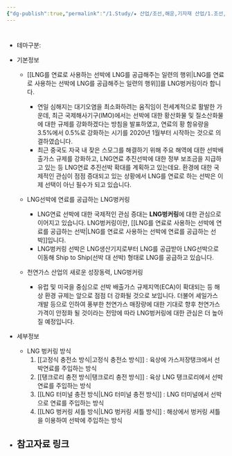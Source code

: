 ```yaml
---
{"dg-publish":true,"permalink":"/1.Study/★ 산업/조선,해운,기자재 산업/1.조선,기자재/INFO_조선/LNG벙커링/","created":"2024-11-20T21:02:29.275+09:00","updated":"2025-06-03T20:07:21.626+09:00"}
---
```


#

- 테마구분: 


- 기본정보
	- [[LNG를 연료로 사용하는 선박에 LNG를 공급해주는 일련의 행위\|LNG를 연료로 사용하는 선박에 LNG를 공급해주는 일련의 행위]]를 LNG벙커링이라 합니다.
		- 연일 심해지는 대기오염을 최소화하려는 움직임이 전세계적으로 활발한 가운데, 최근 국제해사기구(IMO)에서는 선박에 대한 황산화물 및 질소산화물에 대한 규제를 강화하겠다는 방침을 발표하였고, 연료의 황 함유량을 3.5%에서 0.5%로 강화하는 시기를 2020년 1월부터 시작하는 것으로 의결하였습니다.
		- 최근 중국도 자국 내 잦은 스모그를 해결하기 위해 주요 해역에 대한 선박배출가스 규제를 강화하고, LNG연료 추진선박에 대한 정부 보조금을 지급하고 있는 등 LNG연료 추진선박 확대를 계획하고 있는데요. 환경에 대한 국제적인 관심이 점점 증대되고 있는 상황에서 LNG를 연료로 하는 선박은 이제 선택이 아닌 필수가 되고 있습니다.
		  
	- LNG선박에 연료를 공급하는 LNG벙커링
		- LNG연료 선박에 대한 국제적인 관심 증대는 **LNG벙커링**에 대한 관심으로 이어지고 있습니다. LNG벙커링이란, [[LNG를 연료로 사용하는 선박에 연료를 공급하는 선박\|LNG를 연료로 사용하는 선박에 연료를 공급하는 선박]]입니다.
		-  LNG벙커링 선박은 LNG생산기지로부터 LNG를 공급받아 LNG선박으로 이동해 Ship to Ship(선박 대 선박) 형태로 LNG를 공급하고 있습니다.

	- 천연가스 산업의 새로운 성장동력, LNG벙커링
		- 유럽 및 미국을 중심으로 선박 배출가스 규제지역(ECA)이 확대되는 등 해상 환경 규제는 앞으로 점점 더 강화될 것으로 보입니다. 더불어 셰일가스 개발 등으로 인하여 풍부한 천연가스 매장량에 대한 기대로 향후 천연가스 가격이 안정화 될 것이라는 전망에 따라 LNG벙커링에 대한 관심은 더 높아질 예정입니다.  
	  

- 세부정보
	- LNG 벙커링 방식
		1) [[고정식 충전소 방식\|고정식 충전소 방식]] : 육상에 가스저장탱크에서 선박연료를 주입하는 방식
		2) [[탱크로리 충전 방식\|탱크로리 충전 방식]] : 육상 LNG 탱크로리에서 선박연료를 주입하는 방식
		3) [[LNG 터미널 충전 방식\|LNG 터미널 충전 방식]] : LNG 터미널에서 선박으로 연료를 주입하는 방식
		4) [[LNG 벙커링 셔틀 방식\|LNG 벙커링 셔틀 방식]] : 해상에서 벙커링 셔틀을 이용하여 선박에 주입하는 방식


- 참고자료 링크
	- 

